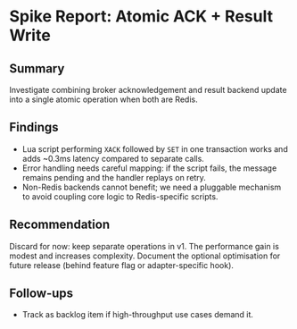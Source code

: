 # Spike Report: Atomic ACK + Result Write

## Summary
Investigate combining broker acknowledgement and result backend update into a
single atomic operation when both are Redis.

## Findings
- Lua script performing `XACK` followed by `SET` in one transaction works and
  adds ~0.3ms latency compared to separate calls.
- Error handling needs careful mapping: if the script fails, the message
  remains pending and the handler replays on retry.
- Non-Redis backends cannot benefit; we need a pluggable mechanism to avoid
  coupling core logic to Redis-specific scripts.

## Recommendation
Discard for now: keep separate operations in v1. The performance gain is modest
and increases complexity. Document the optional optimisation for future release
(behind feature flag or adapter-specific hook).

## Follow-ups
- Track as backlog item if high-throughput use cases demand it.

